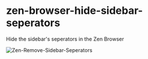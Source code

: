 # zen-browser-hide-sidebar-seperators
Hide the sidebar's seperators in the Zen Browser

![Zen-Remove-Sidebar-Seperators](https://github.com/user-attachments/assets/9702b439-6293-4b7a-a8f8-fca3d7d3d134)
